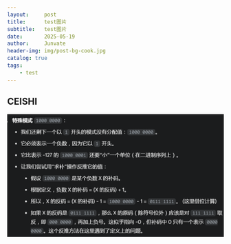 ```yaml
---
layout:     post
title:      test图片
subtitle:   test图片
date:       2025-05-19
author:     Junvate
header-img: img/post-bg-cook.jpg
catalog: true
tags:
    - test
---
```


## CEISHI 
![图片](/img/image-1.png)